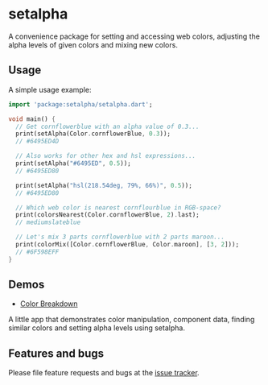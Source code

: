 # setalpha

A convenience package for setting and accessing web colors, adjusting the alpha levels of given colors and mixing new colors.

## Usage

A simple usage example:  

```dart
import 'package:setalpha/setalpha.dart';

void main() {
  // Get cornflowerblue with an alpha value of 0.3...
  print(setAlpha(Color.cornflowerBlue, 0.3));
  // #6495ED4D

  // Also works for other hex and hsl expressions...
  print(setAlpha("#6495ED", 0.5));
  // #6495ED80

  print(setAlpha("hsl(218.54deg, 79%, 66%)", 0.5));
  // #6495ED80

  // Which web color is nearest cornflourblue in RGB-space?
  print(colorsNearest(Color.cornflowerBlue, 2).last);
  // mediumslateblue

  // Let's mix 3 parts cornflowerblue with 2 parts maroon...
  print(colorMix([Color.cornflowerBlue, Color.maroon], [3, 2]));
  // #6F598EFF
}
```

## Demos

* [Color Breakdown](https://color-breakdown.netlify.com/)

 A little app that demonstrates color manipulation, component data, finding similar colors and setting alpha levels using setalpha.

## Features and bugs

Please file feature requests and bugs at the [issue tracker][tracker].

[tracker]: https://bitbucket.org/ram6ler/setalpha/issues
